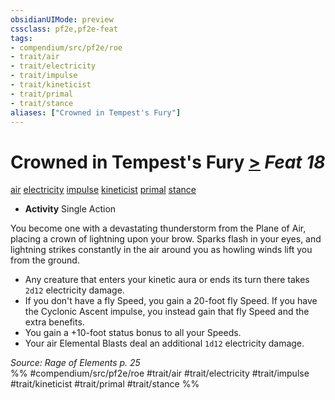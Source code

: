 ```yaml
---
obsidianUIMode: preview
cssclass: pf2e,pf2e-feat
tags:
- compendium/src/pf2e/roe
- trait/air
- trait/electricity
- trait/impulse
- trait/kineticist
- trait/primal
- trait/stance
aliases: ["Crowned in Tempest's Fury"]
---
```

# Crowned in Tempest's Fury  [>](chapter-9-playing-the-game.md#Actions "Single Action") *Feat 18*  
[air](air.md "Air Energy & Element Trait")  [electricity](electricity.md "Electricity Energy & Element Trait")  [impulse](impulse-roe.md "Impulse Action & Ability Trait")  [kineticist](kineticist-roe.md "Kineticist Class Trait")  [primal](primal.md "Primal Tradition Trait")  [stance](stance.md "Stance Combat Trait")  

- **Activity** Single Action

You become one with a devastating thunderstorm from the Plane of Air, placing a crown of lightning upon your brow. Sparks flash in your eyes, and lightning strikes constantly in the air around you as howling winds lift you from the ground.

- Any creature that enters your kinetic aura or ends its turn there takes `2d12` electricity damage.
- If you don't have a fly Speed, you gain a 20-foot fly Speed. If you have the Cyclonic Ascent impulse, you instead gain that fly Speed and the extra benefits.
- You gain a +10-foot status bonus to all your Speeds.
- Your air Elemental Blasts deal an additional `1d12` electricity damage.

*Source: Rage of Elements p. 25*  
%% #compendium/src/pf2e/roe #trait/air #trait/electricity #trait/impulse #trait/kineticist #trait/primal #trait/stance %%